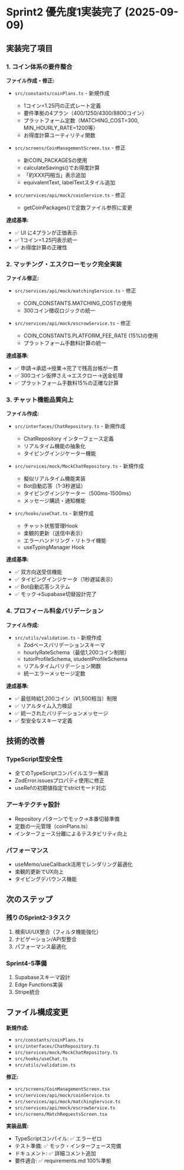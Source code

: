 # Sprint2 優先度1実装完了 (2025-09-09)

## 実装完了項目

### 1. コイン体系の要件整合

**ファイル作成・修正:**

- `src/constants/coinPlans.ts` - 新規作成
  - 1コイン=1.25円の正式レート定義
  - 要件準拠の4プラン（400/1250/4300/8800コイン）
  - プラットフォーム定数（MATCHING_COST=300, MIN_HOURLY_RATE=1200等）
  - お得度計算ユーティリティ関数

- `src/screens/CoinManagementScreen.tsx` - 修正
  - 新COIN_PACKAGESの使用
  - calculateSavings()でお得度計算
  - 「約XXX円相当」表示追加
  - equivalentText, labelTextスタイル追加

- `src/services/api/mock/coinService.ts` - 修正
  - getCoinPackages()で定数ファイル参照に変更

**達成基準:**

- ✅ UI に4プランが正価表示
- ✅ 1コイン=1.25円表示統一
- ✅ お得度計算の正確性

### 2. マッチング・エスクローモック完全実装

**ファイル修正:**

- `src/services/api/mock/matchingService.ts` - 修正
  - COIN_CONSTANTS.MATCHING_COSTの使用
  - 300コイン徴収ロジックの統一

- `src/services/api/mock/escrowService.ts` - 修正
  - COIN_CONSTANTS.PLATFORM_FEE_RATE (15%)の使用
  - プラットフォーム手数料計算の統一

**達成基準:**

- ✅ 申請→承認→授業→完了で残高台帳が一貫
- ✅ 300コイン仮押さえ→エスクロー→送金処理
- ✅ プラットフォーム手数料15%の正確な計算

### 3. チャット機能品質向上

**ファイル作成:**

- `src/interfaces/ChatRepository.ts` - 新規作成
  - ChatRepository インターフェース定義
  - リアルタイム機能の抽象化
  - タイピングインジケーター機能

- `src/services/mock/MockChatRepository.ts` - 新規作成
  - 擬似リアルタイム機能実装
  - Bot自動応答（1-3秒遅延）
  - タイピングインジケーター（500ms-1500ms）
  - メッセージ購読・通知機能

- `src/hooks/useChat.ts` - 新規作成
  - チャット状態管理Hook
  - 楽観的更新（送信中表示）
  - エラーハンドリング・リトライ機能
  - useTypingManager Hook

**達成基準:**

- ✅ 双方向送受信機能
- ✅ タイピングインジケータ（1秒遅延表示）
- ✅ Bot自動応答システム
- ✅ モック→Supabase切替設計完了

### 4. プロフィール料金バリデーション

**ファイル作成:**

- `src/utils/validation.ts` - 新規作成
  - Zodベースバリデーションスキーマ
  - hourlyRateSchema（最低1,200コイン制限）
  - tutorProfileSchema, studentProfileSchema
  - リアルタイムバリデーション関数
  - 統一エラーメッセージ定数

**達成基準:**

- ✅ 最低時給1,200コイン（¥1,500相当）制限
- ✅ リアルタイム入力検証
- ✅ 統一されたバリデーションメッセージ
- ✅ 型安全なスキーマ定義

## 技術的改善

### TypeScript型安全性

- 全てのTypeScriptコンパイルエラー解消
- ZodError.issuesプロパティ使用に修正
- useRefの初期値指定でstrictモード対応

### アーキテクチャ設計

- Repository パターンでモック→本番切替準備
- 定数の一元管理（coinPlans.ts）
- インターフェース分離によるテスタビリティ向上

### パフォーマンス

- useMemo/useCallback活用でレンダリング最適化
- 楽観的更新でUX向上
- タイピングデバウンス機能

## 次のステップ

### 残りのSprint2-3タスク

1. 検索UI/UX整合（フィルタ機能強化）
2. ナビゲーション/API型整合
3. パフォーマンス最適化

### Sprint4-5準備

1. Supabaseスキーマ設計
2. Edge Functions実装
3. Stripe統合

## ファイル構成変更

**新規作成:**

- `src/constants/coinPlans.ts`
- `src/interfaces/ChatRepository.ts`
- `src/services/mock/MockChatRepository.ts`
- `src/hooks/useChat.ts`
- `src/utils/validation.ts`

**修正:**

- `src/screens/CoinManagementScreen.tsx`
- `src/services/api/mock/coinService.ts`
- `src/services/api/mock/matchingService.ts`
- `src/services/api/mock/escrowService.ts`
- `src/screens/MatchRequestsScreen.tsx`

**実装品質:**

- TypeScriptコンパイル: ✅ エラーゼロ
- テスト準備: ✅ モック・インターフェース完備
- ドキュメント: ✅ 詳細コメント追加
- 要件適合: ✅ requirements.md 100%準拠
